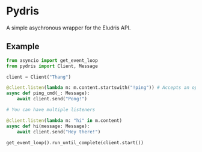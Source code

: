# Pydris

A simple asychronous wrapper for the Eludris API.

## Example

```py
from asyncio import get_event_loop
from pydris import Client, Message

client = Client("Thang")

@client.listen(lambda m: m.content.startswith("!ping")) # Accepts an optional predicate
async def ping_cmd(_: Message):
    await client.send("Pong!")

# You can have multiple listeners

@client.listen(lambda m: "hi" in m.content)
async def hi(message: Message):
    await client.send("Hey there!")

get_event_loop().run_until_complete(client.start())
```
